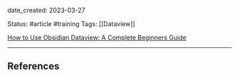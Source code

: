 date_created: 2023-03-27

Status: #article  #training 
Tags: [[Dataview]]

[How to Use Obsidian Dataview: A Complete Beginners Guide](https://beingpax.medium.com/how-to-use-obsidian-dataview-a-complete-beginners-guide-2a275c274936)



---
## References
